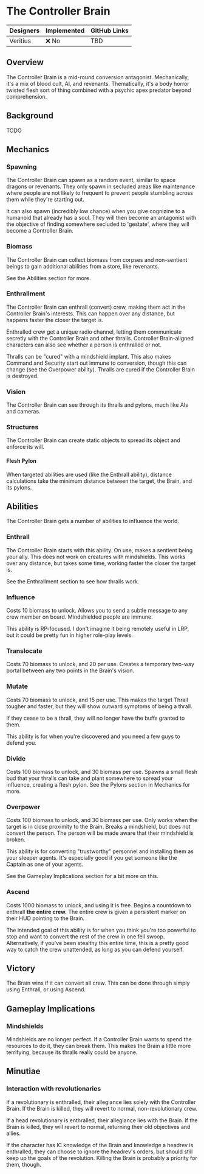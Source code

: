 # The Controller Brain
| Designers | Implemented | GitHub Links |
|-----------|-------------|--------------|
| Veritius  | :x: No      | TBD          |

## Overview
The Controller Brain is a mid-round conversion antagonist. Mechanically, it's a mix of blood cult, AI, and revenants. Thematically, it's a body horror twisted flesh sort of thing combined with a psychic apex predator beyond comprehension. 

## Background
TODO

## Mechanics
### Spawning
The Controller Brain can spawn as a random event, similar to space dragons or revenants. They only spawn in secluded areas like maintenance where people are not likely to frequent to prevent people stumbling across them while they're starting out.

It can also spawn (incredibly low chance) when you give cognizine to a humanoid that already has a soul. They will then become an antagonist with the objective of finding somewhere secluded to 'gestate', where they will become a Controller Brain.

### Biomass
The Controller Brain can collect biomass from corpses and non-sentient beings to gain additional abilities from a store, like revenants.

See the Abilities section for more.

### Enthrallment
The Controller Brain can enthrall (convert) crew, making them act in the Controller Brain's interests. This can happen over any distance, but happens faster the closer the target is.

Enthralled crew get a unique radio channel, letting them communicate secretly with the Controller Brain and other thralls. Controller Brain-aligned characters can also see whether a person is enthralled or not.

Thralls can be "cured" with a mindshield implant. This also makes Command and Security start out immune to conversion, though this can change (see the Overpower ability). Thralls are cured if the Controller Brain is destroyed.

### Vision
The Controller Brain can see through its thralls and pylons, much like AIs and cameras.

### Structures
The Controller Brain can create static objects to spread its object and enforce its will.

#### Flesh Pylon
When targeted abilities are used (like the Enthrall ability), distance calculations take the minimum distance between the target, the Brain, and its pylons.

## Abilities
The Controller Brain gets a number of abilities to influence the world.

### Enthrall
The Controller Brain starts with this ability. On use, makes a sentient being your ally. This does not work on creatures with mindshields. This works over any distance, but takes some time, working faster the closer the target is.

See the Enthrallment section to see how thralls work.

### Influence
Costs 10 biomass to unlock. Allows you to send a subtle message to any crew member on board. Mindshielded people are immune.

This ability is RP-focused. I don't imagine it being remotely useful in LRP, but it could be pretty fun in higher role-play levels.

### Translocate
Costs 70 biomass to unlock, and 20 per use. Creates a temporary two-way portal between any two points in the Brain's vision.

### Mutate
Costs 70 biomass to unlock, and 15 per use. This makes the target Thrall tougher and faster, but they will show outward symptoms of being a thrall.

If they cease to be a thrall, they will no longer have the buffs granted to them.

This ability is for when you're discovered and you need a few guys to defend you.

### Divide
Costs 100 biomass to unlock, and 30 biomass per use. Spawns a small flesh bud that your thralls can take and plant somewhere to spread your influence, creating a flesh pylon. See the Pylons section in Mechanics for more.

### Overpower
Costs 100 biomass to unlock, and 30 biomass per use. Only works when the target is in close proximity to the Brain. Breaks a mindshield, but does not convert the person. The person will be made aware that their mindshield is broken.

This ability is for converting "trustworthy" personnel and installing them as your sleeper agents. It's especially good if you get someone like the Captain as one of your agents.

See the Gameplay Implications section for a bit more on this.

### Ascend
Costs 1000 biomass to unlock, and using it is free. Begins a countdown to enthrall **the entire crew.** The entire crew is given a persistent marker on their HUD pointing to the Brain.

The intended goal of this ability is for when you think you're too powerful to stop and want to convert the rest of the crew in one fell swoop. Alternatively, if you've been stealthy this entire time, this is a pretty good way to catch the crew unattended, as long as you can defend yourself.

## Victory
The Brain wins if it can convert all crew. This can be done through simply using Enthrall, or using Ascend.

## Gameplay Implications
### Mindshields
Mindshields are no longer perfect. If a Controller Brain wants to spend the resources to do it, they can break them. This makes the Brain a little more terrifying, because its thralls really could be anyone.

## Minutiae
### Interaction with revolutionaries
If a revolutionary is enthralled, their allegiance lies solely with the Controller Brain. If the Brain is killed, they will revert to normal, non-revolutionary crew.

If a head revolutionary is enthralled, their allegiance lies with the Brain. If the Brain is killed, they will revert to normal, returning their old objectives and allies.

If the character has IC knowledge of the Brain and knowledge a headrev is enthralled, they can choose to ignore the headrev's orders, but should still keep up the goals of the revolution. Killing the Brain is probably a priority for them, though.
